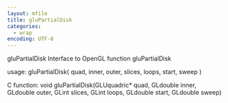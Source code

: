 ```yaml
---
layout: mfile
title: gluPartialDisk
categories:
  - wrap
encoding: UTF-8
---
```


gluPartialDisk  Interface to OpenGL function gluPartialDisk

usage:  gluPartialDisk( quad, inner, outer, slices, loops, start, sweep )

C function:  void gluPartialDisk(GLUquadric\* quad, GLdouble inner, GLdouble outer, GLint slices, GLint loops, GLdouble start, GLdouble sweep)